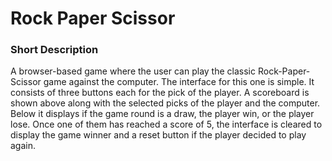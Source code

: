 # Rock Paper Scissor

### Short Description
A browser-based game where the user can play the classic Rock-Paper-Scissor game against the computer.
The interface for this one is simple. It consists of three buttons each for the pick of the player. A scoreboard is shown above along with the selected picks of the player and the computer. Below it displays if the game round is a draw, the player win, or the player lose. Once one of them has reached a score of 5, the interface is cleared to display the game winner and a reset button if the player decided to play again.
